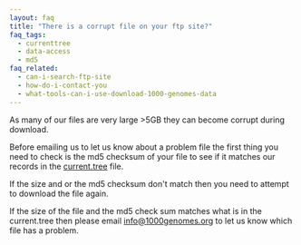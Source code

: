 ```yaml
---
layout: faq
title: "There is a corrupt file on your ftp site?"
faq_tags:
  - currenttree
  - data-access
  - md5
faq_related:
  - can-i-search-ftp-site
  - how-do-i-contact-you
  - what-tools-can-i-use-download-1000-genomes-data
---
```

                    
As many of our files are very large >5GB they can become corrupt during download.

Before emailing us to let us know about a problem file the first thing you need to check is the md5 checksum of your file to see if it matches our records in the [current.tree](http://www.1000genomes.org/data#DataAccess) file.

If the size and or the md5 checksum don't match then you need to attempt to download the file again.

If the size of the file and the md5 check sum matches what is in the current.tree then please email [info@1000genomes.org](mailto:info@1000genomes.org) to let us know which file has a problem.
